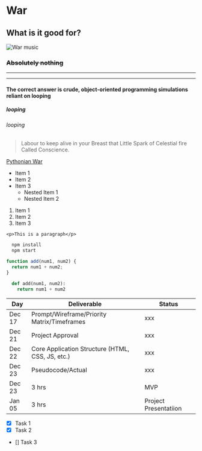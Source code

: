 # War
<!-- Headings -->

## What is it good for?
![War music](https://upload.wikimedia.org/wikipedia/en/2/2e/U2_War_album_cover.jpg)

###  ~~Absolutely nothing~~
---

---
#### The **correct answer** is crude, object-oriented programming simulations reliant on looping

##### looping
###### looping

> Labour to keep alive in your Breast that Little Spark of Celestial fire Called Conscience. 

<!-- Links -->

[Pythonian War](https://cis.temple.edu/~wolfgang/cis542/Week02.pdf)



<!-- UL -->

- Item 1
- Item 2
- Item 3
  - Nested Item 1
  - Nested Item 2

<!-- OL -->

1. Item 1
1. Item 2
1. Item 3

<!-- Inline Code Block -->

`<p>This is a paragraph</p>`

<!-- Images -->



<!-- Github Markdown -->

<!-- Code Blocks -->

```bash
  npm install
  npm start
```

```javascript
function add(num1, num2) {
  return num1 + num2;
}
```

```python
  def add(num1, num2):
    return num1 + num2
```

<!-- Tables -->

| Day    | Deliverable                                      | Status                |
| ------ | ------------------------------------------------ | --------------------- |
| Dec 17 | Prompt/Wireframe/Priority Matrix/Timeframes      | xxx                   |
| Dec 21 | Project Approval                                 | xxx                   |
| Dec 22 | Core Application Structure (HTML, CSS, JS, etc.) | xxx                   |
| Dec 23 | Pseudocode/Actual                                | xxx                   |
| Dec 23 | 3 hrs                                            | MVP                   |
| Jan 05 | 3 hrs                                            | Project Presentatiion |

<!-- Task List -->

- [x] Task 1
- [x] Task 2
- [] Task 3